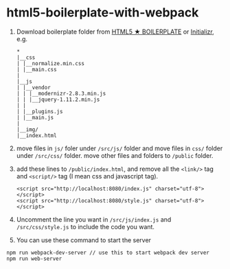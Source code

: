 # html5-boilerplate-with-webpack

1. Download boilerplate folder from [HTML5 ★ BOILERPLATE](https://html5boilerplate.com/) or [Initializr](http://www.initializr.com/), e.g.

	```
	*
	|__css
	| |__normalize.min.css
	| |__main.css
	|
	|__js
	| |__vendor
	| | |__modernizr-2.8.3.min.js
	| | |__jquery-1.11.2.min.js
	| |
	| |__plugins.js
	| |__main.js
	|
	|__img/
	|__index.html
	```

2. move files in `js/` foler under `/src/js/` folder and move files in `css/` folder under `/src/css/` folder. move other files and folders to `/public` folder.

3. add these lines to `/public/index.html`, and remove all the `<link/>` tag and `<script/>` tag (I mean css and javascript tag).

	```
	<script src="http://localhost:8080/index.js" charset="utf-8"></script>
	<script src="http://localhost:8080/style.js" charset="utf-8"></script>
	```

4. Uncomment the line you want in `/src/js/index.js` and `/src/css/style.js` to include the code you want.

5. You can use these command to start the server

```
npm run webpack-dev-server // use this to start webpack dev server
npm run web-server
```

